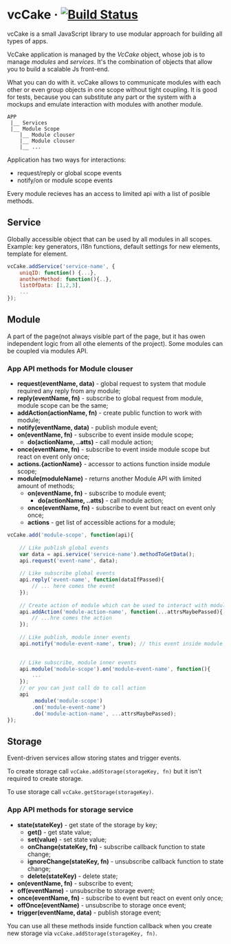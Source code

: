 # vcCake &middot; [![Build Status](https://travis-ci.org/wpbakery/vc-cake.svg?branch=master)](https://travis-ci.org/wpbakery/vc-cake)

vcCake is a small JavaScript library to use modular approach for building all types of apps.

VcCake application is managed by the *VcCake* object, whose job is to manage *modules* and *services*. It's the combination of objects that allow you to build a scalable Js front-end.

What you can do with it. vcCake allows to communicate modules with each other or even group objects in one scope without tight coupling. 
It is good for tests, because you can substitute any part or the system with a mockups and emulate interaction with modules with another module. 
```
APP
 |__ Services
 |__ Module Scope
 	|__ Module clouser
 	|__ Module clouser
 	|__ ...
```

Application has two ways for interactions:
- request/reply or global scope events
- notify/on or module scope events

Every module recieves has an access to limited api with a list of posible methods.


## Service
Globally accessible object that can be used by all modules in all scopes. Example: key generators, i18n functions, default settings for new elements, template for element.
```javascript
vcCake.addService('service-name', {
	uniqID: function() {...},
	anotherMethod: function(){..},
	listOfData: [1,2,3],
	...
});
```
## Module
A part of the page(not always visible part of the page, but it has owen independent logic from all othe elements of the project). Some modules can be coupled via modules API.

### App API methods for Module clouser

- **request(eventName, data)** - global request to system that module required any reply from any module;
- **reply(eventName, fn)** - subscribe to global request from module, module scope can be the same;
- **addAction(actionName, fn)** - create public function to work with module;
- **notify(eventName, data)** - publish module event;
- **on(eventName, fn)** - subscribe to event inside module scope;
	- **do(actionName, ..atts)** - call module action;
- **once(eventName, fn)** - subscribe to event inside module scope but react on event only once; 
- **actions.{actionName}** - accessor to actions function inside module scope;
- **module(moduleName)** - returns another Module API with limited amount of methods;
	- **on(eventName, fn)** - subscribe to module event;
		- **do(actionName, ..atts)** - call module action;
	- **once(eventName, fn)** - subscribe to event but react on event only once;
	- **actions** - get list of accessible actions for a module;

```javascript
vcCake.add('module-scope', function(api){
	
	// Like publish global events
	var data = api.service('service-name').methodToGetData();
	api.request('event-name', data);
	
	// Like subscribe global events
	api.reply('event-name', function(dataIfPassed){
		// ... here comes the event
	});
	
	// Create action of module which can be used to interact with module from another module.
	api.addAction('module-action-name', function(...attrsMaybePassed){
		// ...hre comes the action
	});
	
	// Like publish, module inner events
	api.notify('module-event-name', true); // this event inside module
	

	// Like subscribe, module inner events
	api.module('module-scope').on('module-event-name', function(){
		...
	});
	// or you can just call do to call action
	api
	    .module('module-scope')
	    .on('module-event-name')
	    .do('module-action-name', ...attrsMaybePassed);
});
```
## Storage
Event-driven services allow storing states and trigger events.

To create storage call `vcCake.addStorage(storageKey, fn)` but it isn't required to create storage.

To use storage call `vcCake.getStorage(storageKey)`.

### App API methods for storage service

- **state(stateKey)** - get state of the storage by key;
	- **get()** - get state value;
	- **set(value)** - set state value;
	- **onChange(stateKey, fn)** - subscribe callback function to state change;
	- **ignoreChange(stateKey, fn)** - unsubscribe callback function to state change;
	- **delete(stateKey)** - delete state;
- **on(eventName, fn)** - subscribe to event;
- **off(eventName)** - unsubscribe to storage event;
- **once(eventName, fn)** - subscribe to event but react on event only once;
- **offOnce(eventName)** - unsubscribe to storage once event;
- **trigger(eventName, data)** - publish storage event;

You can use all these methods inside function callback when you create new storage via `vcCake.addStorage(storageKey, fn)`.